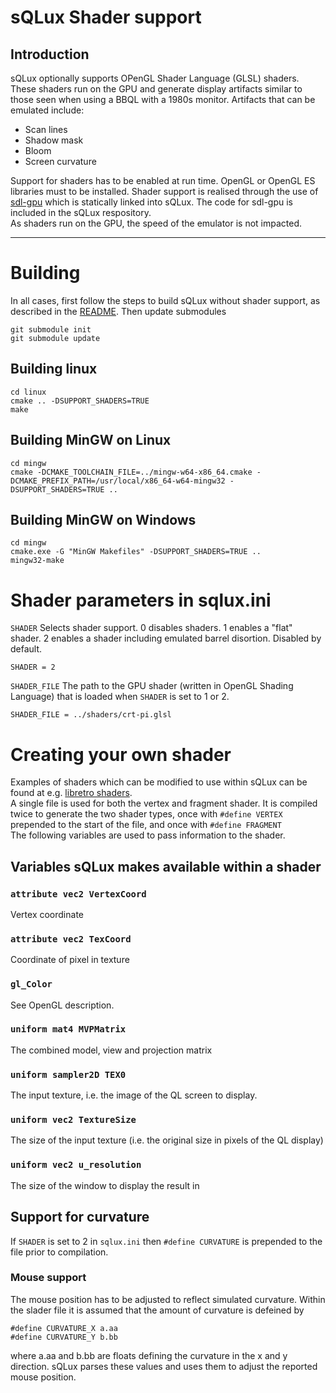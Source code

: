 # sQLux Shader support

## Introduction
sQLux optionally supports OPenGL Shader Language (GLSL) shaders. These shaders run on the GPU and generate display artifacts similar to those seen when using a BBQL with a 1980s monitor. Artifacts that can be emulated include:
+ Scan lines
+ Shadow mask
+ Bloom
+ Screen curvature

Support for shaders has to be enabled at run time. OpenGL or OpenGL ES libraries must to be installed. Shader support is realised through the use of [sdl-gpu](https://github.com/grimfang4/sdl-gpu) which is statically linked into sQLux. The code for sdl-gpu is included in the sQLux respository.  
As shaders run on the GPU, the speed of the emulator is not impacted.

---
# Building
In all cases, first follow the steps to build sQLux without shader support, as described in the [README](../README.md). Then update submodules

```
git submodule init
git submodule update
```

## Building linux
```
cd linux  
cmake .. -DSUPPORT_SHADERS=TRUE
make
```  
## Building MinGW on Linux
```
cd mingw
cmake -DCMAKE_TOOLCHAIN_FILE=../mingw-w64-x86_64.cmake -DCMAKE_PREFIX_PATH=/usr/local/x86_64-w64-mingw32 -DSUPPORT_SHADERS=TRUE ..
```
## Building MinGW on Windows
```
cd mingw
cmake.exe -G "MinGW Makefiles" -DSUPPORT_SHADERS=TRUE ..
mingw32-make
```
# Shader parameters in sqlux.ini
`SHADER`  Selects shader support. 0 disables shaders. 1 enables a "flat" shader. 2 enables a shader including emulated barrel disortion. Disabled by default.  


```
SHADER = 2
```

`SHADER_FILE`
The path to the GPU shader (written in OpenGL Shading Language) that is loaded when `SHADER` is set to 1 or 2.

```
SHADER_FILE = ../shaders/crt-pi.glsl
```
# Creating your own shader
Examples of shaders which can be modified to use within sQLux can be found at e.g. [libretro shaders](https://github.com/libretro/glsl-shaders/tree/master/crt/shaders).  
A single file is used for both the vertex and fragment shader. It is compiled twice to generate the two shader types, once with `#define VERTEX` prepended to the start of the file, and once with `#define FRAGMENT`  
The following variables are used to pass information to the shader. 
## Variables sQLux makes available within a shader
### `attribute vec2 VertexCoord`  
Vertex coordinate
### `attribute vec2 TexCoord`
Coordinate of pixel in texture
### `gl_Color`
See OpenGL description.
### `uniform mat4 MVPMatrix`
The combined model, view and projection matrix
### `uniform sampler2D TEX0`
The input texture, i.e. the image of the QL screen to display.
### `uniform vec2 TextureSize`
The size of the input texture (i.e. the original size in pixels of the QL display)
### `uniform vec2 u_resolution`
The size of the window to display the result in 

## Support for curvature
If `SHADER` is set to 2 in `sqlux.ini` then `#define CURVATURE` is prepended to the file prior to compilation.
### Mouse support
The mouse position has to be adjusted to reflect simulated curvature. Within the slader file it is assumed that the amount of curvature is defeined by   
```
#define CURVATURE_X a.aa  
#define CURVATURE_Y b.bb  
```
where a.aa and b.bb are floats defining the curvature in the x and y direction. sQLux parses these values and uses them to adjust the reported mouse position.
